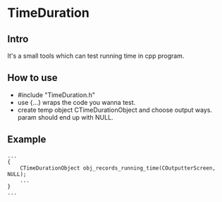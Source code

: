 # TimeDuration

## Intro
It's a small tools which can test running time in cpp program.

## How to use
* #include "TimeDuration.h"
* use {...} wraps the code you wanna test.
* create temp object CTimeDurationObject and choose output ways. param should end up with NULL.

## Example

	...
	{
		CTimeDurationObject obj_records_running_time(COutputterScreen, NULL);
		...
	}
	...
